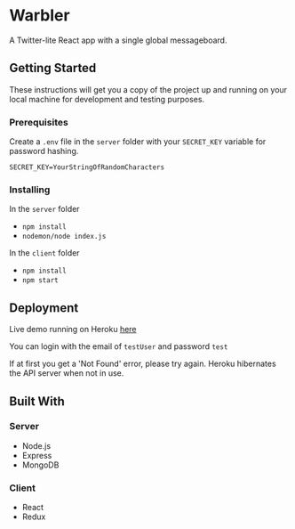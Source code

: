 # Warbler

A Twitter-lite React app with a single global messageboard.

## Getting Started

These instructions will get you a copy of the project up and running on your local machine for development and testing purposes.

### Prerequisites

Create a `.env` file in the `server` folder with your `SECRET_KEY` variable for password hashing.

```
SECRET_KEY=YourStringOfRandomCharacters
```

### Installing

In the `server` folder

* `npm install`
* `nodemon/node index.js`

In the `client` folder

* `npm install`
*  `npm start`

## Deployment

Live demo running on Heroku [here](https://warbler-client-rk.herokuapp.com)

You can login with the email of `testUser` and password `test`

If at first you get a 'Not Found' error, please try again.
Heroku hibernates the API server when not in use.

## Built With
### Server
* Node.js
* Express
* MongoDB

### Client

* React
* Redux
